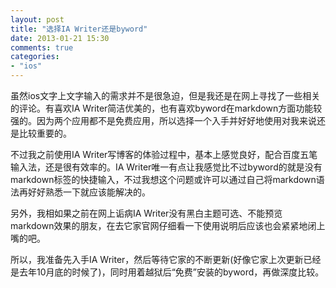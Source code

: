 ```yaml
---
layout: post
title: "选择IA Writer还是byword"
date: 2013-01-21 15:30
comments: true
categories: 
- "ios"
---
```

虽然ios文字上文字输入的需求并不是很急迫，但是我还是在网上寻找了一些相关的评论。有喜欢IA Writer简洁优美的，也有喜欢byword在markdown方面功能较强的。因为两个应用都不是免费应用，所以选择一个入手并好好地使用对我来说还是比较重要的。

不过我之前使用IA Writer写博客的体验过程中，基本上感觉良好，配合百度五笔输入法，还是很有效率的。IA Writer唯一有点让我感觉比不过byword的就是没有markdown标签的快捷输入，不过我想这个问题或许可以通过自己将markdown语法再好好熟悉一下就应该能解决的。

另外，我相如果之前在网上诟病IA Writer没有黑白主题可选、不能预览markdown效果的朋友，在去它家官网仔细看一下使用说明后应该也会紧紧地闭上嘴的吧。

所以，我准备先入手IA Writer，然后等待它家的不断更新(好像它家上次更新已经是去年10月底的时候了)，同时用着越狱后“免费”安装的byword，再做深度比较。
